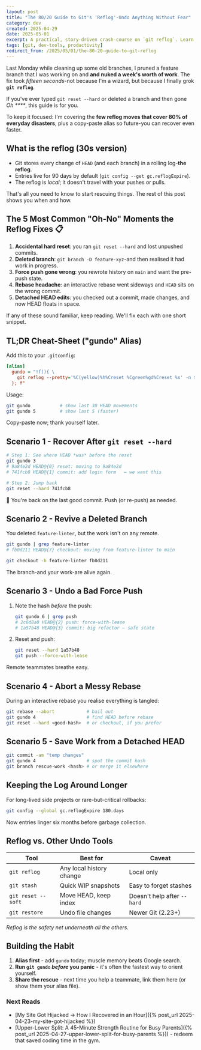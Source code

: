 ```yaml
---
layout: post
title: "The 80/20 Guide to Git's 'Reflog'-Undo Anything Without Fear"
category: dev
created: 2025-04-29
date: 2025-05-01
excerpt: A practical, story-driven crash-course on `git reflog`. Learn the handful of commands that rescue 80% of real-world mistakes in under a minute.
tags: [git, dev-tools, productivity]
redirect_from: /2025/05/01/the-80-20-guide-to-git-reflog
---
```

Last Monday while cleaning up some old branches, I pruned a feature branch that I was working on and **and nuked a week's worth of work**.
The fix took *fifteen seconds*-not because I'm a wizard, but because I finally grok **`git reflog`**.

If you've ever typed `git reset --hard` or deleted a branch and then gone _Oh \*\*\*\*_, this guide is for you.

To keep it focused: I'm covering the **few reflog moves that cover 80% of everyday disasters**, plus a copy-paste alias so future-you can recover even faster.

## What **is** the reflog (30s version)

- Git stores every change of `HEAD` (and each branch) in a rolling log-**the reflog**.
- Entries live for 90 days by default (`git config --get gc.reflogExpire`).
- The reflog is *local*; it doesn't travel with your pushes or pulls.

That's all you need to know to start rescuing things. The rest of this post shows you when and how.

## The 5 Most Common "Oh-No" Moments the Reflog Fixes 📋

1. **Accidental hard reset**: you ran `git reset --hard` and lost unpushed commits.
2. **Deleted branch**: `git branch -D feature-xyz`-and then realised it had work in progress.
3. **Force push gone wrong**: you rewrote history on `main` and want the pre-push state.
4. **Rebase headache**: an interactive rebase went sideways and `HEAD` sits on the wrong commit.
5. **Detached HEAD edits**: you checked out a commit, made changes, and now HEAD floats in space.

If any of these sound familiar, keep reading. We'll fix each with one short snippet.

## TL;DR Cheat-Sheet ("gundo" Alias)

Add this to your `.gitconfig`:

```ini
[alias]
  gundo = "!f(){ \
    git reflog --pretty='%C(yellow)%h%Creset %Cgreen%gd%Creset %s' -n $1; \
  }; f"
```

Usage:

```bash
git gundo           # show last 30 HEAD movements
git gundo 5         # show last 5 (faster)
```

Copy-paste now; thank yourself later.

## Scenario 1 - Recover After `git reset --hard`

```bash
# Step 1: See where HEAD *was* before the reset
git gundo 3
# 9a84e2d HEAD@{0} reset: moving to 9a84e2d
# 741fcb8 HEAD@{1} commit: add login form   ← we want this

# Step 2: Jump back
git reset --hard 741fcb8
```

🎉 You're back on the last good commit. Push (or re-push) as needed.

## Scenario 2 - Revive a Deleted Branch

You deleted `feature-linter`, but the work isn't on any remote.

```bash
git gundo | grep feature-linter
# fb0d211 HEAD@{7} checkout: moving from feature-linter to main

git checkout -b feature-linter fb0d211
```

The branch-and your work-are alive again.

## Scenario 3 - Undo a Bad Force Push

1. Note the hash *before* the push:

   ```bash
   git gundo 6 | grep push
   # 2c6d8a0 HEAD@{2} push: force-with-lease
   # 1a57b48 HEAD@{3} commit: big refactor ← safe state
   ```

2. Reset and push:

   ```bash
   git reset --hard 1a57b48
   git push --force-with-lease
   ```

Remote teammates breathe easy.

## Scenario 4 - Abort a Messy Rebase

During an interactive rebase you realise everything is tangled:

```bash
git rebase --abort            # bail out
git gundo 4                   # find HEAD before rebase
git reset --hard <good-hash>  # or checkout, if you prefer
```

## Scenario 5 - Save Work from a Detached HEAD

```bash
git commit -am "temp changes"
git gundo 4                   # spot the commit hash
git branch rescue-work <hash> # or merge it elsewhere
```

## Keeping the Log Around Longer

For long-lived side projects or rare-but-critical rollbacks:

```bash
git config --global gc.reflogExpire 180.days
```

Now entries linger six months before garbage collection.


## Reflog vs. Other Undo Tools

| Tool                | Best for | Caveat |
|---------------------|----------|--------|
| `git reflog`        | Any local history change | Local only |
| `git stash`         | Quick WIP snapshots | Easy to forget stashes |
| `git reset --soft`  | Move HEAD, keep index | Doesn't help after `--hard` |
| `git restore`       | Undo file changes | Newer Git (2.23+) |

_Reflog is the safety net underneath all the others._

## Building the Habit

1. **Alias first** - add `gundo` today; muscle memory beats Google search.
2. **Run `git gundo` *before* you panic** - it's often the fastest way to orient yourself.
3. **Share the rescue** - next time you help a teammate, link them here (or show them your alias file).

### Next Reads

* [My Site Got Hijacked → How I Recovered in an Hour]({% post_url 2025-04-23-my-site-got-hijacked %})
* [Upper-Lower Split: A 45-Minute Strength Routine for Busy Parents]({% post_url 2025-04-27-upper-lower-split-for-busy-parents %})) - redeem that saved coding time in the gym.
